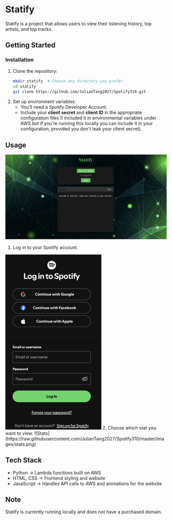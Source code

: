 # Statify


Statify is a project that allows users to view their listening history, top artists, and top tracks.


## Getting Started
### Installation
1. Clone the repository:
   ```sh
   mkdir statify  # Choose any directory you prefer
   cd statify
   git clone https://github.com/JulianTang2027/Spotify310.git
   ```
2. Set up environment variables:
   - You'll need a Spotify Developer Account.
   - Include your **client secret** and **client ID** in the appropriate configuration files (I included it in environmental variables under AWS but if you're running this locally you can include it in your configuration, provided you don't leak your client secret).


## Usage
![Homepage](https://raw.githubusercontent.com/JulianTang2027/Spotify310/master/images/homepage.png)
1. Log in to your Spotify account.
<img src="https://raw.githubusercontent.com/JulianTang2027/Spotify310/master/images/login.png" width="300">
2. Choose which stat you want to view.
![Stats](https://raw.githubusercontent.com/JulianTang2027/Spotify310/master/images/stats.png)


## Tech Stack
- Python → Lambda functions built on AWS
- HTML, CSS → Frontend styling and website
- JavaScript → Handles API calls to AWS and animations for the website


## Note
Statify is currently running locally and does not have a purchased domain.
